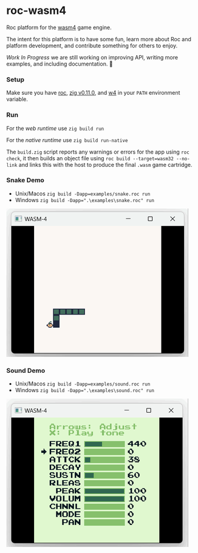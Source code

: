 # roc-wasm4

Roc platform for the [wasm4](https://wasm4.org) game engine.

The intent for this platform is to have some fun, learn more about Roc and platform development, and contribute something for others to enjoy.

*Work In Progress* we are still working on improving API, writing more examples, and including documentation. 🚧   

### Setup

Make sure you have [roc](https://www.roc-lang.org/install), [zig v0.11.0](https://ziglang.org/download/), and [w4](https://wasm4.org) in your `PATH` environment variable.

### Run

For the *web runtime* use `zig build run`

For the *native runtime* use `zig build run-native`

The `build.zig` script reports any warnings or errors for the app using `roc check`, it then builds an object file using `roc build --target=wasm32 --no-link` and links this with the host to produce the final `.wasm` game cartridge.

### Snake Demo

- Unix/Macos `zig build -Dapp=examples/snake.roc run`
- Windows `zig build -Dapp=".\examples\snake.roc" run`

![snake demo](/examples/snake.gif)

### Sound Demo

- Unix/Macos `zig build -Dapp=examples/sound.roc run`
- Windows `zig build -Dapp=".\examples\sound.roc" run`

![sound demo](/examples/sound.gif)

